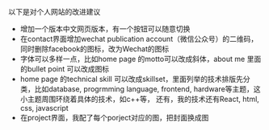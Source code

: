 以下是对个人网站的改进建议

+ 增加一个版本中文网页版本，有一个按钮可以随意切换
+ 在contact界面增加wechat publication account（微信公众号）的二维码，同时删除facebook的图标，改为Wechat的图标
+ 字体可以多样一点，比如home page 的motto可以改成斜体，about me 里面的bullet point 可以改成图标
+ home page 的technical skill 可以改成skillset，里面列举的技术排版先分类，比如database, progrmming language, frontend, hardware等主题，这小主题周围环绕着具体的技术，如c++等， 还有，我的技术还有React, html, css, javascript
+ 在project界面，我配了每个porject对应的图，把封面换成图
